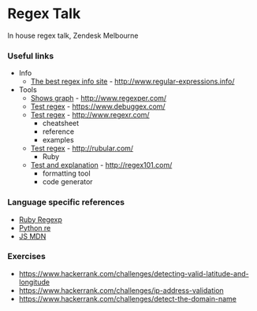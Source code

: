 Regex Talk
==========

In house regex talk, Zendesk Melbourne

### Useful links
- Info
  - [The best regex info site](http://www.regular-expressions.info/) - http://www.regular-expressions.info/
- Tools
  - [Shows graph](http://www.regexper.com/) - http://www.regexper.com/
  - [Test regex](https://www.debuggex.com/) - https://www.debuggex.com/
  - [Test regex](http://www.regexr.com/) - http://www.regexr.com/
    - cheatsheet
    - reference
    - examples
  - [Test regex](http://rubular.com/) - http://rubular.com/
    - Ruby
  - [Test and explanation](http://regex101.com/) - http://regex101.com/
    - formatting tool
    - code generator

### Language specific references
- [Ruby Regexp](http://www.ruby-doc.org/core-2.1.3/Regexp.html)
- [Python re](https://docs.python.org/2/library/re.html)
- [JS MDN](https://developer.mozilla.org/en-US/docs/Web/JavaScript/Guide/Regular_Expressions)

### Exercises
- https://www.hackerrank.com/challenges/detecting-valid-latitude-and-longitude
- https://www.hackerrank.com/challenges/ip-address-validation
- https://www.hackerrank.com/challenges/detect-the-domain-name

